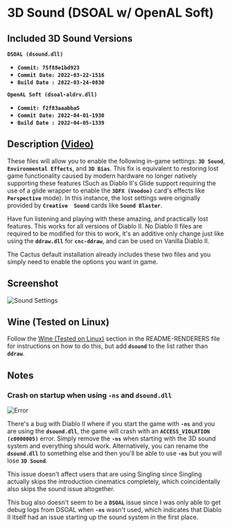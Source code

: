 # 3D Sound (DSOAL w/ OpenAL Soft)

## Included 3D Sound Versions 

**`DSOAL (dsound.dll)`**
- **`Commit: 75f88e1bd923`**
- **`Commit Date: 2022-03-22-1516`**
- **`Build Date : 2022-03-24-0830`**

**`OpenAL Soft (dsoal-aldrv.dll)`**
- **`Commit: f2f83aaabba5`**
- **`Commit Date: 2022-04-01-1930`**
- **`Build Date : 2022-04-05-1339`**

## Description [(Video)](https://youtu.be/D7g2GmI2SeA)

These files will allow you to enable the following in-game settings: 
**`3D Sound`**, **`Environmental Effects`**, and **`3D Bias`**. This fix 
is equivalent to restoring lost game functionality caused by modern 
hardware no longer natively supporting these features (Such as Diablo 
II's Glide support requiring the use of a glide wrapper to enable the 
**`3DFX (Voodoo)`** card's effects like **`Perspective`** mode). In this 
instance, the lost settings were originally provided by **`Creative 
Sound`** cards like **`Sound Blaster`**. 

Have fun listening and playing with these amazing, and practically lost 
features. This works for all versions of Diablo II. No Diablo II files 
are required to be modified for this to work, it's an additive only 
change just like using the **`ddraw.dll`** for **`cnc-ddraw`**, and can 
be used on Vanilla Diablo II. 

The Cactus default installation already includes these two files and you 
simply need to enable the options you want in game. 

## Screenshot

![Sound Settings](https://i.imgur.com/2oTPc47.jpeg)

## Wine (Tested on Linux)

Follow the [Wine (Tested on Linux)](README-RENDERERS.md#wine-tested-on-linux)
section in the README-RENDERERS file for instructions on how to do this,
but add **`dsound`** to the list rather than **`ddraw`**. 

## Notes

### Crash on startup when using **`-ns`** and **`dsound.dll`**

![Error](https://i.imgur.com/ygCLcrr.png)

There's a bug with Diablo II where if you start the game with **`-ns`** 
and you are using the **`dsound.dll`**, the game will crash with an 
**`ACCESS_VIOLATION (c0000005)`** error. Simply remove the **`-ns`** 
when starting with the 3D sound system and everything should work. 
Alternatively, you can rename the **`dsound.dll`** to something else and 
then you'll be able to use **`-ns`** but you will lose **`3D Sound`**. 

This issue doesn't affect users that are using Singling since Singling 
actually skips the introduction cinematics completely, which 
coincidentally also skips the sound issue altogether. 

This bug also doesn't seem to be a **`DSOAL`** issue since I was only 
able to get debug logs from DSOAL when **`-ns`** wasn't used, which 
indicates that Diablo II itself had an issue starting up the sound 
system in the first place. 
